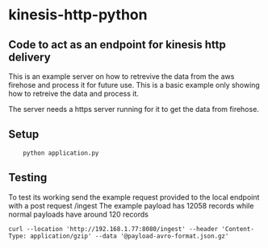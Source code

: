 # kinesis-http-python #

## Code to act as an endpoint for kinesis http delivery ##
This is an example server on how to retrevive the data from the aws firehose and process it for future use.
This is a basic example only showing how to retreive the data and process it.

The server needs a https server running for it to get the data from firehose.

## Setup ##
``` pip install -r requirements 
    python application.py
```

## Testing ## 

To test its working send the example request provided to the local endpoint with a post request /ingest
The example payload has 12058 records while normal payloads have around 120 records

```curl --location 'http://192.168.1.77:8080/ingest' --header 'Content-Type: application/gzip' --data '@payload-avro-format.json.gz'```
